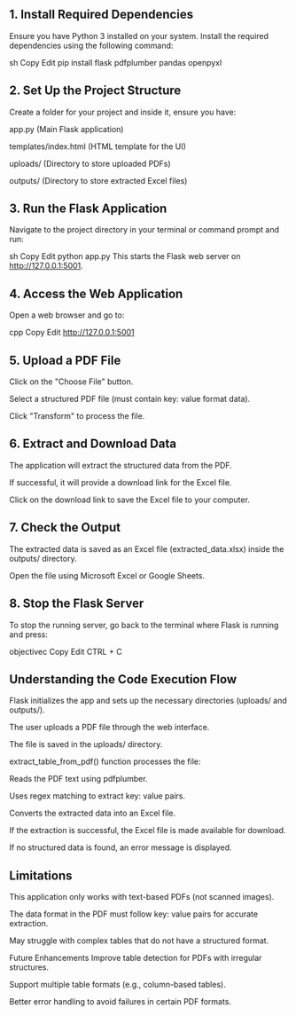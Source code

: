  <h2>1. Install Required Dependencies</h2>
Ensure you have Python 3 installed on your system. Install the required dependencies using the following command:

sh
Copy
Edit
pip install flask pdfplumber pandas openpyxl
<h2>2. Set Up the Project Structure</h2>
Create a folder for your project and inside it, ensure you have:

app.py (Main Flask application)

templates/index.html (HTML template for the UI)

uploads/ (Directory to store uploaded PDFs)

outputs/ (Directory to store extracted Excel files)

<h2>3. Run the Flask Application</h2>
Navigate to the project directory in your terminal or command prompt and run:

sh
Copy
Edit
python app.py
This starts the Flask web server on http://127.0.0.1:5001.

<h2>4. Access the Web Application</h2>
Open a web browser and go to:

cpp
Copy
Edit
http://127.0.0.1:5001
<h2>5. Upload a PDF File</h2>
Click on the "Choose File" button.

Select a structured PDF file (must contain key: value format data).

Click "Transform" to process the file.

<h2>6. Extract and Download Data</h2>
The application will extract the structured data from the PDF.

If successful, it will provide a download link for the Excel file.

Click on the download link to save the Excel file to your computer.

<h2>7. Check the Output</h2>
The extracted data is saved as an Excel file (extracted_data.xlsx) inside the outputs/ directory.

Open the file using Microsoft Excel or Google Sheets.

<h2>8. Stop the Flask Server</h2>
To stop the running server, go back to the terminal where Flask is running and press:

objectivec
Copy
Edit
CTRL + C
<h2>Understanding the Code Execution Flow</h2>
Flask initializes the app and sets up the necessary directories (uploads/ and outputs/).

The user uploads a PDF file through the web interface.

The file is saved in the uploads/ directory.

extract_table_from_pdf() function processes the file:

Reads the PDF text using pdfplumber.

Uses regex matching to extract key: value pairs.

Converts the extracted data into an Excel file.

If the extraction is successful, the Excel file is made available for download.

If no structured data is found, an error message is displayed.

<h2>Limitations</h2>
This application only works with text-based PDFs (not scanned images).

The data format in the PDF must follow key: value pairs for accurate extraction.

May struggle with complex tables that do not have a structured format.

Future Enhancements
Improve table detection for PDFs with irregular structures.

Support multiple table formats (e.g., column-based tables).

Better error handling to avoid failures in certain PDF formats.

